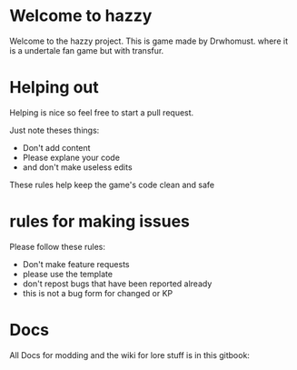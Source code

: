 # Welcome to hazzy

Welcome to the hazzy project. This is game made by Drwhomust.
where it is a undertale fan game but with transfur.

# Helping out
Helping is nice so feel free to start a pull request.

Just note theses things:

- Don't add content
- Please explane your code
- and don't make useless edits

These rules help keep the game's code clean and safe

# rules for making issues

Please follow these rules:

- Don't make feature requests
- please use the template
- don't repost bugs that have been reported already
- this is not a bug form for changed or KP

# Docs

All Docs for modding and the wiki for lore stuff is in this gitbook:
